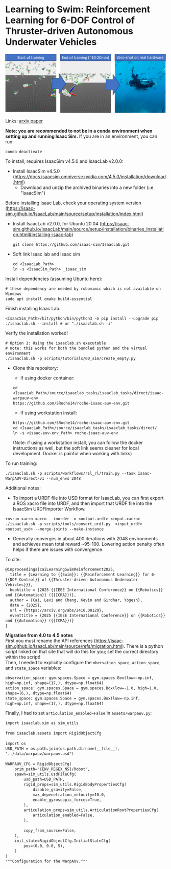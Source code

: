 # Learning to Swim: Reinforcement Learning for 6-DOF Control of Thruster-driven Autonomous Underwater Vehicles

![Overview](./imgs/qual-overview.png)

Links: [arxiv paper](https://arxiv.org/abs/2410.00120)

**Note: you are recommended to not be in a conda environment when setting up and running Isaac Sim.** If you are in an environment, you can run:
```
conda deactivate
```

To install, requires IsaacSim v4.5.0 and IsaacLab v2.0.0:
- Install IsaacSim v4.5.0 (https://docs.isaacsim.omniverse.nvidia.com/4.5.0/installation/download.html)
  - Download and unzip the archived binaries into a new folder (i.e. "IsaacSim")

Before installing Isaac Lab, check your operating system version (https://isaac-sim.github.io/IsaacLab/main/source/setup/installation/index.html)
- Install IsaacLab v2.0.0, for Ubuntu 20.04 (https://isaac-sim.github.io/IsaacLab/main/source/setup/installation/binaries_installation.html#installing-isaac-lab)
  ```
  git clone https://github.com/isaac-sim/IsaacLab.git
  ```

- Soft link Isaac lab and Isaac sim 
  ```
  cd <IsaacLab_Path> 
  ln -s <IsaacSim_Path> _isaac_sim
  ```

Install dependencies (assuming Ubuntu here):
```
# these dependency are needed by robomimic which is not available on Windows
sudo apt install cmake build-essential
```

Finish installing Isaac Lab:
```
<IsaacSim_Path>/kit/python/bin/python3 -m pip install --upgrade pip
./isaaclab.sh --install # or "./isaaclab.sh -i"
```

Verify the installation worked!
```
# Option 1: Using the isaaclab.sh executable
# note: this works for both the bundled python and the virtual environment
./isaaclab.sh -p scripts/tutorials/00_sim/create_empty.py
```

- Clone this repository:

  - If using docker container:
  ```
  cd <IsaacLab_Path>/source/isaaclab_tasks/isaaclab_tasks/direct/isaac-warpauv-env
  https://github.com/SRoche14/roche-isaac-auv-env.git
  ```

  - If using workstation install:
  ```
  https://github.com/SRoche14/roche-isaac-auv-env.git
  cd <IsaacLab_Path>/source/isaaclab_tasks/isaaclab_tasks/direct/
  ln -s <isaac-auv-env_Path> roche-isaac-auv-env
  ```
  (Note: if using a workstation install, you can follow the docker instructions as well, but the soft link seems cleaner for local development. Docker is painful when working with links)

To run training:
```
./isaaclab.sh -p scripts/workflows/rsl_rl/train.py --task Isaac-WarpAUV-Direct-v1 --num_envs 2048
```

Additional notes:

 - To import a URDF file into USD format for IsaacLab, you can first export a ROS xacro file into URDF, and then import that URDF file into the IsaacSim URDFImporter Workflow.

 ```
 rosrun xacro xacro --inorder -o <output.urdf> <input.xacro>
 ./isaaclab.sh -p scripts/tools/convert_urdf.py  <input_urdf> <output_usd> --merge-joints --make-instance
 ```

 - Generally converges in about 400 iterations with 2048 environments and achieves mean total reward ~95-100. Lowering action penalty often helps if there are issues with convergence.

To cite:
```
@inproceedings{caiLearningSwimReinforcement2025,
  title = {Learning to {{Swim}}: {{Reinforcement Learning}} for 6-{{DOF Control}} of {{Thruster-driven Autonomous Underwater Vehicles}}},
  booktitle = {2025 {{IEEE International Conference}} on {{Robotics}} and {{Automation}} ({{ICRA}})},
  author = {Cai, Levi and Chang, Kevin and Girdhar, Yogesh},
  date = {2025},
  url = {https://arxiv.org/abs/2410.00120},
  eventtitle = {2025 {{IEEE International Conference}} on {{Robotics}} and {{Automation}} ({{ICRA}})}
}

```

**Migration from 4.0 to 4.5 notes** <br/>
First you must rename the API references (https://isaac-sim.github.io/IsaacLab/main/source/refs/migration.html). There is a python script linked on that site that will do this for you; set the correct directory within the script! <br/>
Then, I needed to explicitly configure the `obervation_space`, `action_space`, and `state_space` variables:
```[Python]
observation_space: gym.spaces.Space = gym.spaces.Box(low=-np.inf, high=np.inf, shape=(17,), dtype=np.float64)
action_space: gym.spaces.Space = gym.spaces.Box(low=-1.0, high=1.0, shape=(6,), dtype=np.float64)
state_space: gym.spaces.Space = gym.spaces.Box(low=-np.inf, high=np.inf, shape=(17,), dtype=np.float64)
```

Finally, I had to set `articulation_enabled=False` in `assets/warpauv.py`:
```
import isaaclab.sim as sim_utils

from isaaclab.assets import RigidObjectCfg

import os
USD_PATH = os.path.join(os.path.dirname(__file__), "../data/warpauv/warpauv.usd")

WARPAUV_CFG = RigidObjectCfg(
    prim_path="{ENV_REGEX_NS}/Robot",
    spawn=sim_utils.UsdFileCfg(
        usd_path=USD_PATH,
        rigid_props=sim_utils.RigidBodyPropertiesCfg(
            disable_gravity=False,
            max_depenetration_velocity=10.0,
            enable_gyroscopic_forces=True,
        ),
        articulation_props=sim_utils.ArticulationRootPropertiesCfg(
            articulation_enabled=False,
        ),

        copy_from_source=False,
    ),
    init_state=RigidObjectCfg.InitialStateCfg(
        pos=(0.0, 0.0, 5),
    )
)
"""Configuration for the WarpAUV."""
```
